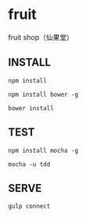 fruit
======

fruit shop（仙果堂）

## INSTALL

	npm install

	npm install bower -g

	bower install

## TEST

	npm install mocha -g

	mocha -u tdd

## SERVE

	gulp connect